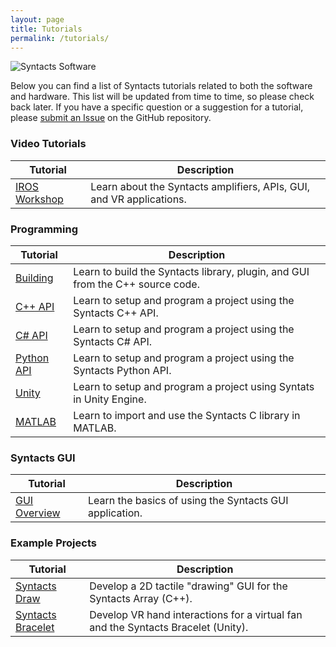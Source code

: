 ```yaml
---
layout: page
title: Tutorials
permalink: /tutorials/
---
```


![Syntacts Software](https://raw.githubusercontent.com/wiki/mahilab/Syntacts/images/software_no_text.png)

Below you can find a list of Syntacts tutorials related to both the software and hardware. This list will be updated from time to time, so please check back later. If you have a specific question or a suggestion for a tutorial, please [submit an Issue](https://github.com/mahilab/Syntacts/issues) on the GitHub repository. 

### Video Tutorials

|Tutorial|Description|
|---|---|
|[IROS Workshop](https://www.youtube.com/watch?v=AkguBlHozPk)|Learn about the Syntacts amplifiers, APIs, GUI, and VR applications.|

### Programming

|Tutorial|Description|
|---|---|
|[Building](/tutorials/building)|Learn to build the Syntacts library, plugin, and GUI from the C++ source code.|
|[C++ API](/tutorials/cpp)|Learn to setup and program a project using the Syntacts C++ API.|
|[C# API](/tutorials/cs)|Learn to setup and program a project using the Syntacts C# API.|
|[Python API](/tutorials/python)|Learn to setup and program a project using the Syntacts Python API.| 
|[Unity](/tutorials/unity)|Learn to setup and program a project using Syntats in Unity Engine.|
|[MATLAB](/tutorials/matlab)|Learn to import and use the Syntacts C library in MATLAB.|

### Syntacts GUI

|Tutorial|Description|
|---|---|
|[GUI Overview](/tutorials/gui)|Learn the basics of using the Syntacts GUI application.|

### Example Projects

|Tutorial|Description|
|---|---|
|[Syntacts Draw](/tutorials/draw)|Develop a 2D tactile "drawing" GUI for the Syntacts Array (C++).|
|[Syntacts Bracelet](/tutorials/bracelet)|Develop VR hand interactions for a virtual fan and the Syntacts Bracelet (Unity).|
